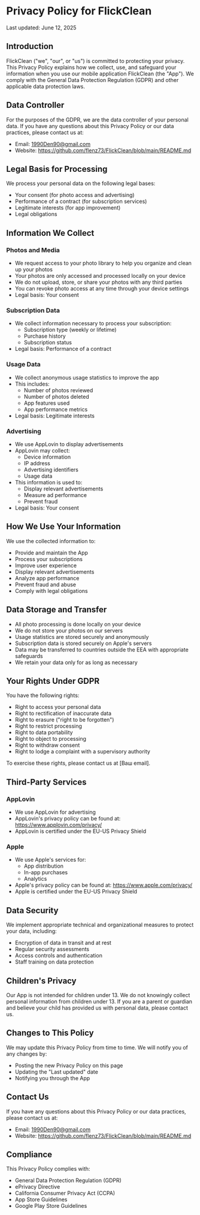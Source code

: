 # Privacy Policy for FlickClean

Last updated: June 12, 2025

## Introduction

FlickClean ("we", "our", or "us") is committed to protecting your privacy. This Privacy Policy explains how we collect, use, and safeguard your information when you use our mobile application FlickClean (the "App"). We comply with the General Data Protection Regulation (GDPR) and other applicable data protection laws.

## Data Controller

For the purposes of the GDPR, we are the data controller of your personal data. If you have any questions about this Privacy Policy or our data practices, please contact us at:
- Email: 1990Den90@gmail.com
- Website: https://github.com/flenz73/FlickClean/blob/main/README.md

## Legal Basis for Processing

We process your personal data on the following legal bases:
- Your consent (for photo access and advertising)
- Performance of a contract (for subscription services)
- Legitimate interests (for app improvement)
- Legal obligations

## Information We Collect

### Photos and Media
- We request access to your photo library to help you organize and clean up your photos
- Your photos are only accessed and processed locally on your device
- We do not upload, store, or share your photos with any third parties
- You can revoke photo access at any time through your device settings
- Legal basis: Your consent

### Subscription Data
- We collect information necessary to process your subscription:
  - Subscription type (weekly or lifetime)
  - Purchase history
  - Subscription status
- Legal basis: Performance of a contract

### Usage Data
- We collect anonymous usage statistics to improve the app
- This includes:
  - Number of photos reviewed
  - Number of photos deleted
  - App features used
  - App performance metrics
- Legal basis: Legitimate interests

### Advertising
- We use AppLovin to display advertisements
- AppLovin may collect:
  - Device information
  - IP address
  - Advertising identifiers
  - Usage data
- This information is used to:
  - Display relevant advertisements
  - Measure ad performance
  - Prevent fraud
- Legal basis: Your consent

## How We Use Your Information

We use the collected information to:
- Provide and maintain the App
- Process your subscriptions
- Improve user experience
- Display relevant advertisements
- Analyze app performance
- Prevent fraud and abuse
- Comply with legal obligations

## Data Storage and Transfer

- All photo processing is done locally on your device
- We do not store your photos on our servers
- Usage statistics are stored securely and anonymously
- Subscription data is stored securely on Apple's servers
- Data may be transferred to countries outside the EEA with appropriate safeguards
- We retain your data only for as long as necessary

## Your Rights Under GDPR

You have the following rights:
- Right to access your personal data
- Right to rectification of inaccurate data
- Right to erasure ("right to be forgotten")
- Right to restrict processing
- Right to data portability
- Right to object to processing
- Right to withdraw consent
- Right to lodge a complaint with a supervisory authority

To exercise these rights, please contact us at [Ваш email].

## Third-Party Services

### AppLovin
- We use AppLovin for advertising
- AppLovin's privacy policy can be found at: https://www.applovin.com/privacy/
- AppLovin is certified under the EU-US Privacy Shield

### Apple
- We use Apple's services for:
  - App distribution
  - In-app purchases
  - Analytics
- Apple's privacy policy can be found at: https://www.apple.com/privacy/
- Apple is certified under the EU-US Privacy Shield

## Data Security

We implement appropriate technical and organizational measures to protect your data, including:
- Encryption of data in transit and at rest
- Regular security assessments
- Access controls and authentication
- Staff training on data protection

## Children's Privacy

Our App is not intended for children under 13. We do not knowingly collect personal information from children under 13. If you are a parent or guardian and believe your child has provided us with personal data, please contact us.

## Changes to This Policy

We may update this Privacy Policy from time to time. We will notify you of any changes by:
- Posting the new Privacy Policy on this page
- Updating the "Last updated" date
- Notifying you through the App

## Contact Us

If you have any questions about this Privacy Policy or our data practices, please contact us at:
- Email: 1990Den90@gmail.com
- Website: https://github.com/flenz73/FlickClean/blob/main/README.md

## Compliance

This Privacy Policy complies with:
- General Data Protection Regulation (GDPR)
- ePrivacy Directive
- California Consumer Privacy Act (CCPA)
- App Store Guidelines
- Google Play Store Guidelines 
